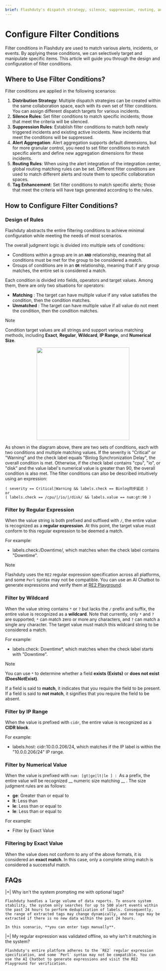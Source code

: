 ```yaml
---
brief: Flashduty's dispatch strategy, silence, suppression, routing, and label enhancement features extensively utilize conditional matching to filter specific alerts or incidents. This article explains how to configure these conditions
---
```


# Configure Filter Conditions

Filter conditions in Flashduty are used to match various alerts, incidents, or events. By applying these conditions, we can selectively target and manipulate specific items. This article will guide you through the design and configuration of filter conditions.

## Where to Use Filter Conditions?

Filter conditions are applied in the following scenarios:

1. **Distribution Strategy**: Multiple dispatch strategies can be created within the same collaboration space, each with its own set of filter conditions. You can assign different dispatch targets for various incidents.
2. **Silence Rules**: Set filter conditions to match specific incidents; those that meet the criteria will be silenced.
3. **Suppression Rules**: Establish filter conditions to match both newly triggered incidents and existing active incidents. New incidents that meet the conditions will be suppressed.
4. **Alert Aggregation**: Alert aggregation supports default dimensions, but for more granular control, you need to set filter conditions to match specific alerts and define new aggregation dimensions for these incidents.
5. **Routing Rules**: When using the alert integration of the integration center, global routing matching rules can be set. Different filter conditions are used to match different alerts and route them to specific collaboration spaces.
6. **Tag Enhancement**: Set filter conditions to match specific alerts; those that meet the criteria will have tags generated according to the rules.

## How to Configure Filter Conditions?

### Design of Rules

Flashduty abstracts the entire filtering conditions to achieve minimal configuration while meeting the needs of most scenarios.

The overall judgment logic is divided into multiple sets of conditions:
- Conditions within a group are in an **`AND`** relationship, meaning that all conditions must be met for the group to be considered a match.
- Groups of conditions are in an **`OR`** relationship, meaning that if any group matches, the entire set is considered a match.

Each condition is divided into fields, operators and target values. Among them, there are only two situations for operators:
- **Matching** : The target can have multiple value if any value satisfies the condition, then the condition matches.
- **Unmatched** : The target can have multiple value if all value do not meet the condition, then the condition matches.

> [!NOTE]
> Condition target values are all strings and support various matching methods, including **Exact**, **Regular**, **Wildcard**, **IP Range**, and **Numerical Size**.

<img src="https://fcdoc.github.io/img/zh/flashduty/conf/how_to_filter/1.avif" style="display: block; margin: 0 auto;" height="300">

As shown in the diagram above, there are two sets of conditions, each with two conditions and multiple matching values. If the severity is "Critical" or "Warning" and the check label equals "Binlog Synchronization Delay", the overall condition is met. Otherwise, if the check label contains "cpu", "io", or "disk" and the value label's numerical value is greater than 90, the overall condition is also met. The filter conditions can also be described intuitively using an expression:

```
( severity == Critical|Warning && labels.check == Binlog同步延迟 )
or
( labels.check == /cpu/|/io/|/disk/ && labels.value == num:gt:90 )
```

### Filter by Regular Expression

When the value string is both prefixed and suffixed with `/`, the entire value is recognized as a __regular expression__. At this point, the target value must conform to this regular expression to be deemed a match.

For example:
- labels.check:/Downtime/, which matches when the check label contains "Downtime".

> [!NOTE]
> Flashduty uses the `RE2` regular expression specification across all platforms, and some `Perl` syntax may not be compatible. You can use an AI Chatbot to generate expressions and verify them at [RE2 Playground](https://re2js.leopard.in.ua/).

### Filter by Wildcard

When the value string contains `*` or `?` but lacks the `/` prefix and suffix, the entire value is recognized as a __wildcard__. Note that currently, only `*` and `?` are supported; `*` can match zero or more any characters, and `?` can match a single any character. The target value must match this wildcard string to be considered a match.

For example:
- labels.check: Downtime*, which matches when the check label starts with "Downtime".

> [!NOTE]
> You can use `*` to determine whether a field __exists (Exists)__ or __does not exist (DoesNotExist)__.
>
> If a field is said to __match__, it indicates that you require the field to be present. If a field is said to __not match__, it signifies that you require the field to be absent.

### Filter by IP Range

When the value is prefixed with `cidr`, the entire value is recognized as a __CIDR block__.

For example:
- labels.host: cidr:10.0.0.206/24, which matches if the IP label is within the "10.0.0.206/24" IP range.

### Filter by Numerical Value

When the value is prefixed with `num: [gt|ge|lt|le ] : `As a prefix, the entire value will be recognized __ numeric size matching __ . The size judgment rules are as follows:
- **ge**: Greater than or equal to
- **lt**: Less than
- **le**: Less than or equal to
- **le**: Less than or equal to

For example:
- Filter by Exact Value

### Filtering by Exact Value

When the value does not conform to any of the above formats, it is considered an __exact match__. In this case, only a complete string match is considered a successful match.

## FAQs

|+| Why isn't the system prompting me with optional tags?

    Flashduty handles a large volume of data reports. To ensure system stability, the system only searches for up to 500 alert events within the past 24 hours to perform deduplication of labels. Consequently, the range of extracted tags may change dynamically, and no tags may be extracted if there is no new data within the past 24 hours.

    In this scenario, **you can enter tags manually**.

|+| My regular expression was validated offline, so why isn't it matching in the system?

    Flashduty's entire platform adheres to the `RE2` regular expression specification, and some `Perl` syntax may not be compatible. You can use the AI Chatbot to generate expressions and visit the RE2 Playground for verification.